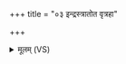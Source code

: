 +++
title = "०३ इन्द्रस्त्रातोत वृत्रहा"

+++
<details><summary>मूलम् (VS)</summary>

इन्द्र॑स्त्रा॒तोत वृ॑त्र॒हा प॑र॒स्फानो॒ वरे॑ण्यः। स र॑क्षि॒ता च॑रम॒तः स म॑ध्य॒तः स प॒श्चात्स पु॒रस्ता॑न्नो अस्तु ॥
</details>